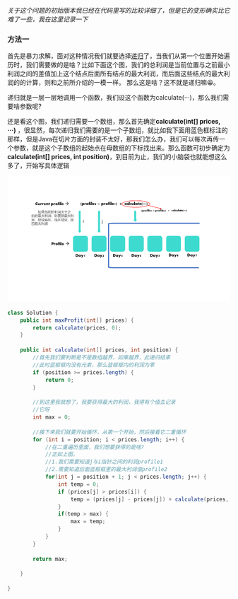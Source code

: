 *关于这个问题的初始版本我已经在代码里写的比较详细了，但是它的变形确实比它难了一些，我在这里记录一下*
### 方法一
首先是暴力求解，面对这种情况我们就要选择[递归](https://blog.csdn.net/u011514810/article/details/52749183)了，当我们从第一个位置开始遍历时，我们需要做的是啥？比如下面这个图，我们的总利润是当前位置与之前最小利润之间的差值加上这个结点后面所有结点的最大利润，而后面这些结点的最大利润的的计算，则和之前所介绍的一模一样。 那么这是啥？这不就是递归嘛😀。 

递归就是一层一层地调用一个函数，我们设这个函数为calculate(···)，那么我们需要啥参数呢?  

还是看这个图，我们递归需要一个数组，那么首先确定**calculate(int[] prices, ···)** ，很显然，每次递归我们需要的是一个子数组，就比如我下面用蓝色框标注的那样，但是Java在切片方面的封装不太好，那我们怎么办，我们可以每次再传一个参数，就是这个子数组的起始点在母数组的下标找出来。那么函数可初步确定为**calculate(int[] prices, int position)**，到目前为止，我们的小脑袋也就能想这么多了，开始写具体逻辑


![](img/法一.png)

```java
class Solution {
    public int maxProfit(int[] prices) {
        return calculate(prices, 0);
    }

    public int calculate(int[] prices, int position) {
        //首先我们要判断是不是数组越界，如果越界，此递归结束
        //此时蓝框框内没有元素，那么篮框框内的利润为零
        if (position >= prices.length) {
            return 0;
        }

        //到这里我就想了，我要获得最大的利润，我得有个值去记录
        //它呀
        int max = 0;

        //接下来我们就要开始循环，从第一个开始，然后接着它二重循环
        for (int i = position; i < prices.length; i++) {
            //在二重遍历里面，我们想要获得的是啥?
            //正如上图，
            //1.我们需要知道j与i指针之间的利润profile1
            //2.需要知道后面蓝框框里的最大利润值profile2
            for(int j = position + 1; j < prices.length; j++) {
                int temp = 0;
                if (prices[j] > prices[i]) {
                    temp = (prices[j] - prices[j]) + calculate(prices, j + 1);
                }
                if(temp > max) {
                    max = temp;
                }
            }
        }

        return max;

    }

}
```